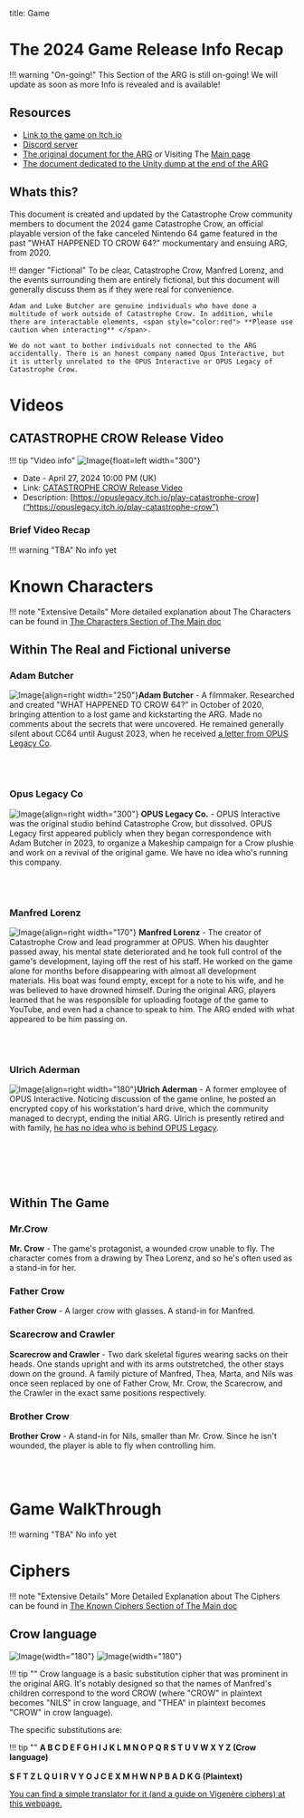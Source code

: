title: Game
# The 2024 Game Release Info Recap

!!! warning "On-going!"
    This Section of the ARG is still on-going! We will update as soon as more Info is revealed and is available!


## Resources

- [Link to the game on Itch.io](https://opuslegacy.itch.io/play-catastrophe-crow)
- [Discord server](https://discord.gg/hS4GWe8Fqg)
- [The original document for the ARG](https://misaelk.github.io/crow64-doc/) or Visiting The [Main page](main.md)
- [The document dedicated to the Unity dump at the end of the ARG](https://docs.google.com/document/d/18z0adLZBWKhC6KRewwKxsHITQE1ftHwSn4FsHcbmK84/edit)


## Whats this?

This document is created and updated by the Catastrophe Crow community members to document the 2024 game Catastrophe Crow, an official playable version of the fake canceled Nintendo 64 game featured in the past "WHAT HAPPENED TO CROW 64?" mockumentary and ensuing ARG, from 2020.

!!! danger "Fictional"
    To be clear, Catastrophe Crow, Manfred Lorenz, and the events surrounding them are entirely fictional, but this document will generally discuss them as if they were real for convenience. 
    
    Adam and Luke Butcher are genuine individuals who have done a multitude of work outside of Catastrophe Crow. In addition, while there are interactable elements, <span style="color:red"> **Please use caution when interacting** </span>. 
    
    We do not want to bother individuals not connected to the ARG accidentally. There is an honest company named Opus Interactive, but it is utterly unrelated to the OPUS Interactive or OPUS Legacy of Catastrophe Crow.


# Videos

## CATASTROPHE CROW Release Video
!!! tip "Video info" 
    ![Image ](images/Release_thumb.jpg){float=left width="300"}<ul> <li> Date - April 27, 2024 10:00 PM (UK)</li> <li>Link: [CATASTROPHE CROW Release Video](https://www.youtube.com/watch?v=aBBgPVYz7hQ) </li> <li>Description: [https://opuslegacy.itch.io/play-catastrophe-crow](“https://opuslegacy.itch.io/play-catastrophe-crow”)</li></ul>  

### Brief Video Recap

!!! warning "TBA"
    No info yet


# Known Characters

!!! note "Extensive Details"
    More detailed explanation about The Characters can be found in [The Characters Section of The Main doc](/main/#characters)

## Within The Real and Fictional universe

### Adam Butcher 

![Image ](images/adam.png){align=right width="250"}**Adam Butcher** - A filmmaker. Researched and created "WHAT HAPPENED TO CROW 64?" in October of 2020, bringing attention to a lost game and kickstarting the ARG. Made no comments about the secrets that were uncovered. He remained generally silent about CC64 until August 2023, when he received [a letter from OPUS Legacy Co](https://twitter.com/AdamButcherFilm/status/1691817580183339419).

<br></br>

### Opus Legacy Co

![Image ](images/opus.png){align=right width="300"} **OPUS Legacy Co.** - OPUS Interactive was the original studio behind Catastrophe Crow, but dissolved. OPUS Legacy first appeared publicly when they began correspondence with Adam Butcher in 2023, to organize a Makeship campaign for a Crow plushie and work on a revival of the original game. We have no idea who's running this company.

<br></br>

### Manfred Lorenz

![Image ](images/manfred.png){align=right width="170"} **Manfred Lorenz** - The creator of Catastrophe Crow and lead programmer at OPUS. When his daughter passed away, his mental state deteriorated and he took full control of the game's development, laying off the rest of his staff. He worked on the game alone for months before disappearing with almost all development materials. His boat was found empty, except for a note to his wife, and he was believed to have drowned himself. During the original ARG, players learned that he was responsible for uploading footage of the game to YouTube, and even had a chance to speak to him. The ARG ended with what appeared to be him passing on.


<br></br>

### Ulrich Aderman

![Image ](images/ulrich.png){align=right width="180"}**Ulrich Aderman** - A former employee of OPUS Interactive. Noticing discussion of the game online, he posted an encrypted copy of his workstation's hard drive, which the community managed to decrypt, ending the initial ARG. Ulrich is presently retired and with family, [he has no idea who is behind OPUS Legacy](https://twitter.com/AdermanUlrich/status/1711384865331900664). 

<br></br><br></br>

## Within The Game

### Mr.Crow 

**Mr. Crow** - The game's protagonist, a wounded crow unable to fly. The character comes from a drawing by Thea Lorenz, and so he's often used as a stand-in for her.

### Father Crow

**Father Crow** - A larger crow with glasses. A stand-in for Manfred.

### Scarecrow and Crawler

**Scarecrow and Crawler** - Two dark skeletal figures wearing sacks on their heads. One stands upright and with its arms outstretched, the other stays down on the ground. A family picture of Manfred, Thea, Marta, and Nils was once seen replaced by one of Father Crow, Mr. Crow, the Scarecrow, and the Crawler in the exact same positions respectively. 

### Brother Crow

**Brother Crow** - A stand-in for Nils, smaller than Mr. Crow. Since he isn't wounded, the player is able to fly when controlling him.

<br></br>

# Game WalkThrough

!!! warning "TBA"
    No info yet


# Ciphers

!!! note "Extensive Details"
    More Detailed Explanation about The Ciphers can be found in [The Known Ciphers Section of The Main doc](/main/#known-ciphers)

## Crow language

![Image ](images/image97.jpg){width="180"}
![Image ](images/image124.jpg){width="180"}

!!! tip ""
    Crow language is a basic substitution cipher that was prominent in the original ARG. It's notably designed so that the names of Manfred's children correspond to the word CROW (where "CROW" in plaintext becomes "NILS" in crow language, and "THEA" in plaintext becomes "CROW" in crow language).

The specific substitutions are:

!!! tip ""
    **A B C D E F G H I J K L M N O P Q R S T U V W X Y Z (Crow language)** <br></br>
    **S F T Z L Q U I R V Y O J C E X M H W N P B A D K G (Plaintext)**

[You can find a simple translator for it (and a guide on Vigenère ciphers) at this webpage.](https://adam.levav.net/CrowCiphers/    )
